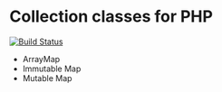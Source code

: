 # Collection classes for PHP #

[![Build Status](https://travis-ci.org/MadCatme/Collection.png?branch=master)](https://travis-ci.org/MadCatme/Collection)

- ArrayMap
- Immutable Map
- Mutable Map